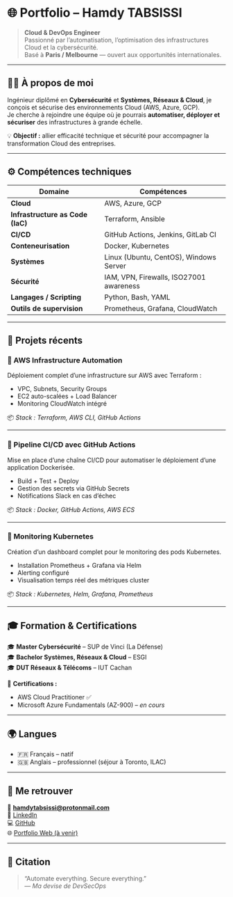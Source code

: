 # 🌐 Portfolio – Hamdy TABSISSI  

> **Cloud & DevOps Engineer**  
> Passionné par l’automatisation, l’optimisation des infrastructures Cloud et la cybersécurité.  
> Basé à **Paris / Melbourne** — ouvert aux opportunités internationales.  

---

## 👨‍💻 À propos de moi  

Ingénieur diplômé en **Cybersécurité** et **Systèmes, Réseaux & Cloud**, je conçois et sécurise des environnements Cloud (AWS, Azure, GCP).  
Je cherche à rejoindre une équipe où je pourrais **automatiser, déployer et sécuriser** des infrastructures à grande échelle.  

💡 **Objectif :** allier efficacité technique et sécurité pour accompagner la transformation Cloud des entreprises.  

---

## ⚙️ Compétences techniques  

| Domaine | Compétences |
|----------|-------------|
| **Cloud** | AWS, Azure, GCP |
| **Infrastructure as Code (IaC)** | Terraform, Ansible |
| **CI/CD** | GitHub Actions, Jenkins, GitLab CI |
| **Conteneurisation** | Docker, Kubernetes |
| **Systèmes** | Linux (Ubuntu, CentOS), Windows Server |
| **Sécurité** | IAM, VPN, Firewalls, ISO27001 awareness |
| **Langages / Scripting** | Python, Bash, YAML |
| **Outils de supervision** | Prometheus, Grafana, CloudWatch |

---

## 🚀 Projets récents  

### 🔹 AWS Infrastructure Automation  
Déploiement complet d’une infrastructure sur AWS avec Terraform :  
- VPC, Subnets, Security Groups  
- EC2 auto-scalées + Load Balancer  
- Monitoring CloudWatch intégré  

📦 *Stack : Terraform, AWS CLI, GitHub Actions*  

---

### 🔹 Pipeline CI/CD avec GitHub Actions  
Mise en place d’une chaîne CI/CD pour automatiser le déploiement d’une application Dockerisée.  
- Build + Test + Deploy  
- Gestion des secrets via GitHub Secrets  
- Notifications Slack en cas d’échec  

📦 *Stack : Docker, GitHub Actions, AWS ECS*  

---

### 🔹 Monitoring Kubernetes  
Création d’un dashboard complet pour le monitoring des pods Kubernetes.  
- Installation Prometheus + Grafana via Helm  
- Alerting configuré  
- Visualisation temps réel des métriques cluster  

📦 *Stack : Kubernetes, Helm, Grafana, Prometheus*  

---

## 🎓 Formation & Certifications  

🎓 **Master Cybersécurité** – SUP de Vinci (La Défense)  
🎓 **Bachelor Systèmes, Réseaux & Cloud** – ESGI  
🎓 **DUT Réseaux & Télécoms** – IUT Cachan  

🏅 **Certifications :**  
- AWS Cloud Practitioner ✅  
- Microsoft Azure Fundamentals (AZ-900) – *en cours*  

---

## 🌍 Langues  

- 🇫🇷 Français – natif  
- 🇬🇧 Anglais – professionnel (séjour à Toronto, ILAC)  

---

## 🔗 Me retrouver  

📧 **hamdytabsissi@protonmail.com**  
💼 [LinkedIn](https://linkedin.com/in/hamdytabsissi)  
💻 [GitHub](https://github.com/hamdytabsissi)  
🌐 [Portfolio Web (à venir)](https://hamdytabsissi.github.io/Portfolio-Ambi)  

---

## 💬 Citation  

> “Automate everything. Secure everything.”  
> — *Ma devise de DevSecOps*
